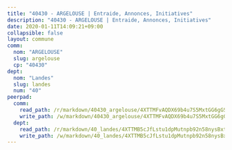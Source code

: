 ```yaml
---
title: "40430 - ARGELOUSE | Entraide, Annonces, Initiatives"
description: "40430 - ARGELOUSE | Entraide, Annonces, Initiatives"
date: 2020-01-11T14:09:21+09:00
collapsible: false
layout: commune
comm:
  nom: "ARGELOUSE"
  slug: argelouse
  cp: "40430"
dept:
  nom: "Landes"
  slug: landes
  num: "40"
peerpad:
  comm:
    read_path: /r/markdown/40430_argelouse/4XTTMFvAQDX69b4u7S5MxtGG6gGSVokge563Hk4tWdw4tKt4T
    write_path: /w/markdown/40430_argelouse/4XTTMFvAQDX69b4u7S5MxtGG6gGSVokge563Hk4tWdw4tKt4T-K3TgTuDyofxc2od5N5qZgwjLq4aCwk9Ds679gQwshfxH7PijZdg4cNYH9X4315spqPNoxSAqtZecW53RfUBY72X2nUcePCxTmzfS7JgxZnzwbtnVzMmCY11KAznq8CCEaiKX2qGf
  dept:
    read_path: /r/markdown/40_landes/4XTTMB5cJfLstu1dpMutnpb92n58nysBxt2LvNHp8iFa2he7h
    write_path: /w/markdown/40_landes/4XTTMB5cJfLstu1dpMutnpb92n58nysBxt2LvNHp8iFa2he7h-K3TgUvrqNj5GqBsxRXbDQxXTucun7uHSVZWT5C8CgQNaESTTE4cfR63JCubPGiKkKruc9dwpRJsb8aWPbJoGCdC5JVr33cPSqpb1rkjpoPrBPEdrj3zMya2yHWSYgr5GG1nyDstK
---
```


